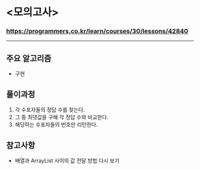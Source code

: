 # <모의고사>
### https://programmers.co.kr/learn/courses/30/lessons/42840

***

## 주요 알고리즘  
* 구현

## 풀이과정
1. 각 수포자들의 정답 수를 찾는다.
2. 그 중 최댓값을 구해 각 정답 수와 비교한다.
3. 해당하는 수포자들의 번호만 리턴한다.

## 참고사항
* 배열과 ArrayList 사이의 값 전달 방법 다시 보기

